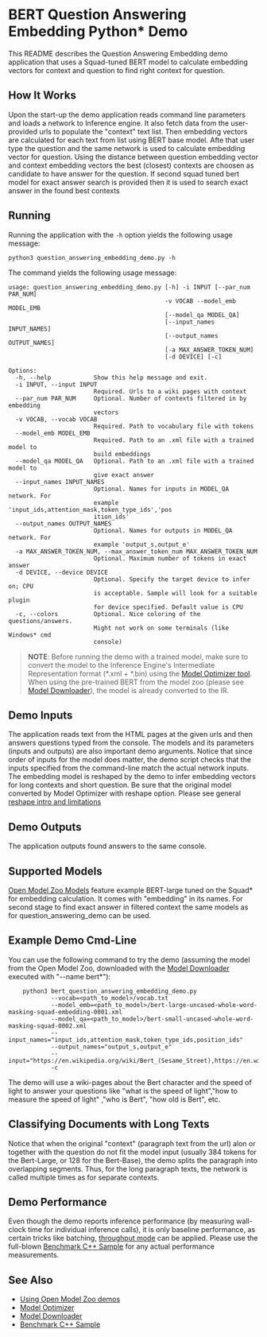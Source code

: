 # BERT Question Answering Embedding Python* Demo

This README describes the Question Answering Embedding demo application that uses a Squad-tuned BERT model to calculate embedding vectors for context and question to find right context for question.

## How It Works

Upon the start-up the demo application reads command line parameters and loads a network to Inference engine.
It also fetch data from the user-provided urls to populate the "context" text list.
Then embedding vectors are calculated for each text from list using BERT base model.
Afte that user type the question and the same network is used to calculate embedding vector for question.
Using the distance between question embedding vector and context embedding vectors the best (closest) contexts are choosen
as candidate to have answer for the question.
If second squad tuned bert model for exact answer search is provided then
it is used to search exact answer in the found best contexts


## Running

Running the application with the `-h` option yields the following usage message:
```
python3 question_answering_embedding_demo.py -h
```
The command yields the following usage message:
```
usage: question_answering_embedding_demo.py [-h] -i INPUT [--par_num PAR_NUM]
                                            -v VOCAB --model_emb MODEL_EMB
                                            [--model_qa MODEL_QA]
                                            [--input_names INPUT_NAMES]
                                            [--output_names OUTPUT_NAMES]
                                            [-a MAX_ANSWER_TOKEN_NUM]
                                            [-d DEVICE] [-c]

Options:
  -h, --help            Show this help message and exit.
  -i INPUT, --input INPUT
                        Required. Urls to a wiki pages with context
  --par_num PAR_NUM     Optional. Number of contexts filtered in by embedding
                        vectors
  -v VOCAB, --vocab VOCAB
                        Required. Path to vocabulary file with tokens
  --model_emb MODEL_EMB
                        Required. Path to an .xml file with a trained model to
                        build embeddings
  --model_qa MODEL_QA   Optional. Path to an .xml file with a trained model to
                        give exact answer
  --input_names INPUT_NAMES
                        Optional. Names for inputs in MODEL_QA network. For
                        example 'input_ids,attention_mask,token_type_ids','pos
                        ition_ids'
  --output_names OUTPUT_NAMES
                        Optional. Names for outputs in MODEL_QA network. For
                        example 'output_s,output_e'
  -a MAX_ANSWER_TOKEN_NUM, --max_answer_token_num MAX_ANSWER_TOKEN_NUM
                        Optional. Maximum number of tokens in exact answer
  -d DEVICE, --device DEVICE
                        Optional. Specify the target device to infer on; CPU
                        is acceptable. Sample will look for a suitable plugin
                        for device specified. Default value is CPU
  -c, --colors          Optional. Nice coloring of the questions/answers.
                        Might not work on some terminals (like Windows* cmd
                        console)

```

> **NOTE**: Before running the demo with a trained model, make sure to convert the model to the Inference Engine's
> Intermediate Representation format (\*.xml + \*.bin)
> using the [Model Optimizer tool](https://docs.openvinotoolkit.org/latest/_docs_MO_DG_Deep_Learning_Model_Optimizer_DevGuide.html).
> When using the pre-trained BERT from the model zoo (please see [Model Downloader](../../../tools/downloader/README.md)),
> the model is already converted to the IR.

## Demo Inputs

The application reads text from the HTML pages at the given urls and then answers questions typed from the console.
The models and its parameters (inputs and outputs) are also important demo arguments.
Notice that since order of inputs for the model does matter, the demo script checks that the inputs specified
from the command-line match the actual network inputs.
The embedding model is reshaped by the demo to infer embedding vectors for long contexts and short question.
Be sure that the original model converted by Model Optimizer with reshape option.
Please see general [reshape intro and limitations](https://docs.openvinotoolkit.org/latest/_docs_IE_DG_ShapeInference.html)

## Demo Outputs
The application outputs found answers to the same console.

## Supported Models
[Open Model Zoo Models](../../../models/intel/index.md) feature
example BERT-large tuned on the Squad* for embedding calculation. It comes with "embedding" in its names.
For second stage to find exact answer in filtered context the same models as for question_answering_demo can be used.

## Example Demo Cmd-Line
You can use the following command to try the demo (assuming the model from the Open Model Zoo, downloaded with the
[Model Downloader](../../../tools/downloader/README.md) executed with "--name bert*"):
```
    python3 bert_question_answering_embedding_demo.py
            --vocab=<path_to_model>/vocab.txt
            --model_emb=<path_to_model>/bert-large-uncased-whole-word-masking-squad-embedding-0001.xml
            --model_qa=<path_to_model>/bert-small-uncased-whole-word-masking-squad-0002.xml
            --input_names="input_ids,attention_mask,token_type_ids,position_ids"
            --output_names="output_s,output_e"
            --input="https://en.wikipedia.org/wiki/Bert_(Sesame_Street),https://en.wikipedia.org/wiki/Speed_of_light"
            -c
```
The demo will use a wiki-pages about the Bert character and the speed of light to answer your questions like
"what is the speed of light","how to measure the speed of light" ,"who is Bert", "how old is Bert", etc.

## Classifying Documents with Long Texts
Notice that when the original "context" (paragraph text from the url) alon or together with the question do not fit the model input
(usually 384 tokens for the Bert-Large, or 128 for the Bert-Base), the demo splits the paragraph into overlapping segments.
Thus, for the long paragraph texts, the network is called multiple times as for separate contexts.

## Demo Performance
Even though the demo reports inference performance (by measuring wall-clock time for individual inference calls),
it is only baseline performance, as certain tricks like batching,
[throughput mode](https://docs.openvinotoolkit.org/latest/_docs_IE_DG_Intro_to_Performance.html) can be applied.
Please use the full-blown [Benchmark C++ Sample](https://docs.openvinotoolkit.org/latest/_inference_engine_samples_benchmark_app_README.html)
for any actual performance measurements.

## See Also
* [Using Open Model Zoo demos](../../README.md)
* [Model Optimizer](https://docs.openvinotoolkit.org/latest/_docs_MO_DG_Deep_Learning_Model_Optimizer_DevGuide.html)
* [Model Downloader](../../../tools/downloader/README.md)
* [Benchmark C++ Sample](https://docs.openvinotoolkit.org/latest/_inference_engine_samples_benchmark_app_README.html)
